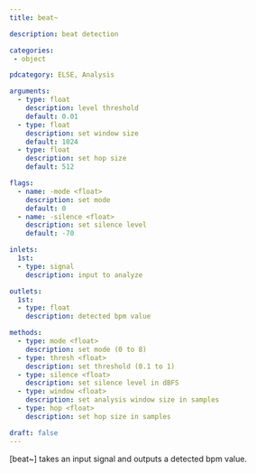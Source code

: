 ```yaml
---
title: beat~

description: beat detection

categories:
 - object

pdcategory: ELSE, Analysis

arguments:
  - type: float
    description: level threshold
    default: 0.01
  - type: float
    description: set window size
    default: 1024
  - type: float
    description: set hop size
    default: 512

flags:
  - name: -mode <float>
    description: set mode
    default: 0
  - name: -silence <float>
    description: set silence level
    default: -70

inlets:
  1st:
  - type: signal
    description: input to analyze

outlets:
  1st:
  - type: float
    description: detected bpm value

methods:
  - type: mode <float>
    description: set mode (0 to 8)
  - type: thresh <float>
    description: set threshold (0.1 to 1)
  - type: silence <float>
    description: set silence level in dBFS
  - type: window <float>
    description: set analysis window size in samples
  - type: hop <float>
    description: set hop size in samples

draft: false
---
```


[beat~] takes an input signal and outputs a detected bpm value.

